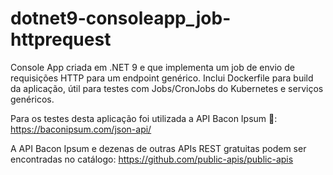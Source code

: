 # dotnet9-consoleapp_job-httprequest
Console App criada em .NET 9 e que implementa um job de envio de requisições HTTP para um endpoint genérico. Inclui Dockerfile para build da aplicação, útil para testes com Jobs/CronJobs do Kubernetes e serviços genéricos.

Para os testes desta aplicação foi utilizada a API Bacon Ipsum 🤣: https://baconipsum.com/json-api/

A API Bacon Ipsum e dezenas de outras APIs REST gratuitas podem ser encontradas no catálogo: https://github.com/public-apis/public-apis
